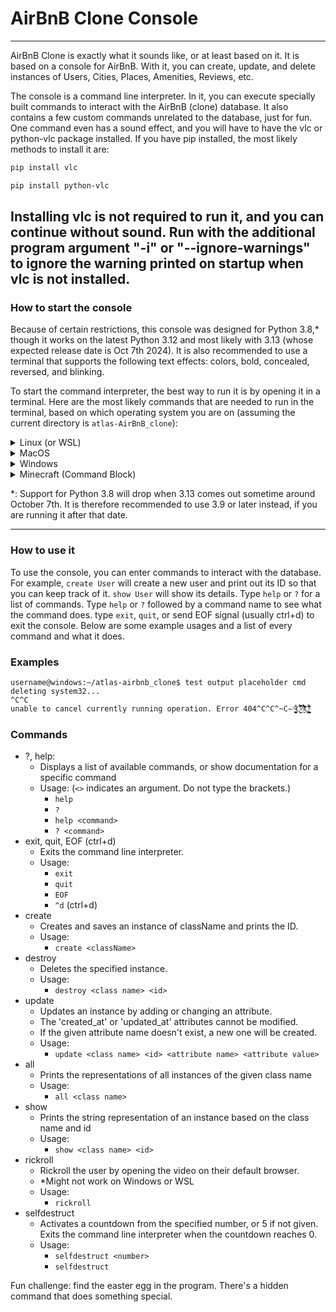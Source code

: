 # AirBnB Clone Console

---
AirBnB Clone is exactly what it sounds like, or at least based on it. It is
based on a console for AirBnB. With it, you can create, update, and delete
instances of Users, Cities, Places, Amenities, Reviews, etc.  

The console is a command line interpreter. In it, you can execute specially
built commands to interact with the AirBnB (clone) database. It also contains a
few custom commands unrelated to the database, just for fun. One command even
has a sound effect, and you will have to have the vlc or python-vlc package
installed. If you have pip installed, the most likely methods to install it are:
```bash
pip install vlc
```
```bash
pip install python-vlc
```
Installing vlc is not required to run it, and you can continue without sound.
Run with the additional program argument "-i" or "--ignore-warnings" to ignore
the warning printed on startup when vlc is not installed.
---

### How to start the console
Because of certain restrictions, this console was designed for Python 3.8,*
though it works on the latest Python 3.12 and most likely with 3.13 (whose
expected release date is Oct 7th 2024). It is also recommended to use a
terminal that supports the following text effects: colors, bold, concealed,
reversed, and blinking.

To start the command interpreter, the best way to run it is by opening it in
a terminal. Here are the most likely commands that are needed to run in the
terminal, based on which operating system you are on (assuming the current
directory is `atlas-AirBnB_clone`):

<details>
<summary>Linux (or WSL)</summary>

With python installed in /bin/python3:
```bash 
./console.py
```
With python installed somewhere else:
```bash
python3 ./console.py
```
or
```bash
python ./console.py
```
</details>

<details>
<summary>MacOS</summary>

```zsh
./console.py
```
or 
```zsh
python3 console.py
```
</details>

<details>
<summary>Windows</summary>

```shell
.\console.py
```
or
```shell
python3 .\console.py
```
</details>

<details>
<summary>Minecraft (Command Block)</summary>

```commandblock
/execute as @p run file[name=console.py]
```
Okay, maybe that doesn't work in Minecraft, but it could be recreated in
Minecraft with some time and dedication.
</details>

*: Support for Python 3.8 will drop when 3.13 comes out sometime around October
7th. It is therefore recommended to use 3.9 or later instead, if you are
running it after that date.

---

### How to use it
To use the console, you can enter commands to interact with the database.
For example, `create User` will create a new user and print out its ID so
that you can keep track of it. `show User` will show its details. Type
`help` or `?` for a list of commands. Type `help` or `?` followed by a command
name to see what the command does. type `exit`, `quit`, or send EOF signal
(usually ctrl+d) to exit the console. Below are some example usages and a list
of every command and what it does.

### Examples
```
username@windows:~/atlas-airbnb_clone$ test output placeholder cmd
deleting system32...
^C^C
unable to cancel currently running operation. Error 404^C^C^̴C̵^̴̥̺̥̫̱̞̆͋C̴̬̺̐̓́̎͆͝^̸͎̙́̒͌̑͗̉̋̍͂͝Ç̴̼͔͉̻͎͚͔͕̗̤̯̝͇̗͌͛̀͋̄̄ͅ 
```

### Commands

- ?, help:
  - Displays a list of available commands, or show documentation for a specific command
  - Usage: (`<>` indicates an argument. Do not type the brackets.)
    - `help`
    - `?`
    - `help <command>`
    - `? <command>`
- exit, quit, EOF (ctrl+d)
  - Exits the command line interpreter.
  - Usage:
    - `exit`
    - `quit`
    - `EOF`
    - `^d` (ctrl+d)
- create
  - Creates and saves an instance of className and prints the ID.
  - Usage:
    - `create <className>`
- destroy
  - Deletes the specified instance.
  - Usage:
    - `destroy <class name> <id>`
- update
  - Updates an instance by adding or changing an attribute.
  - The 'created_at' or 'updated_at' attributes cannot be modified.
  - If the given attribute name doesn't exist, a new one will be created.
  - Usage:
    - `update <class name> <id> <attribute name> <attribute value>`
- all
  - Prints the representations of all instances of the given class name
  - Usage:
    - `all <class name>`
- show
  - Prints the string representation of an instance based on the class name and id
  - Usage:
    - `show <class name> <id>`
- rickroll
  - Rickroll the user by opening the video on their default browser.
  - *Might not work on Windows or WSL
  - Usage:
    - `rickroll`
- selfdestruct
  - Activates a countdown from the specified number, or 5 if not given.
  Exits the command line interpreter when the countdown reaches 0.
  - Usage:
    - `selfdestruct <number>`
    - `selfdestruct`

Fun challenge: find the easter egg in the program.
There's a hidden command that does something special.
